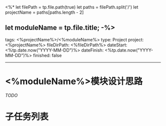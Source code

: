 <%*
let filePath = tp.file.path(true)
let paths = filePath.split('/')
let projectName = paths[paths.length - 2]

let moduleName = tp.file.title;
-%>
---
tags: <%projectName%>/<%moduleName%>
type: Project
project: <%projectName%>
fileDirPath: <%fileDirPath%>
dateStart: <%tp.date.now("YYYY-MM-DD")%>
dateFinish: <%tp.date.now("YYYY-MM-DD")%>
finished: false

---

# <%moduleName%>模块设计思路
 *TODO*
# 子任务列表


